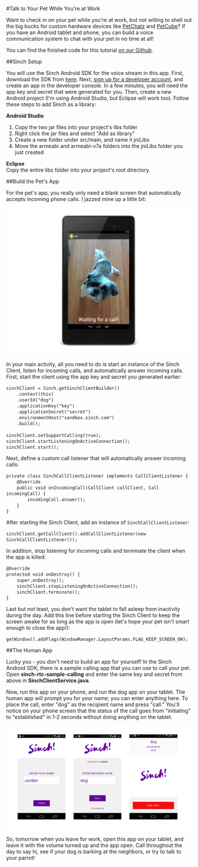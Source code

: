 #Talk to Your Pet While You're at Work

Want to check in on your pet while you're at work, but not willing to shell out the big bucks for custom hardware devices like [PetChatz](http://www.petchatz.com/) and [PetCube](https://petcube.com/)? If you have an Android tablet and phone, you can build a voice communication system to chat with your pet in no time at all!

You can find the finished code for this tutorial [on our Github](https://github.com/sinch/pet-monitor/).

##Sinch Setup

You will use the Sinch Android SDK for the voice stream in this app. First, download the SDK from [here](http://www.sinch.com/downloads). Next, [sign up for a developer account](http://www.sinch.com/dashboard/#/signup), and create an app in the developer console. In a few minutes, you will need the app key and secret that were generated for you. Then, create a new Android project (I'm using Android Studio, but Eclipse will work too). Follow these steps to add Sinch as a library:

**Android Studio**    
1. Copy the two jar files into your project's libs folder    
2. Right click the jar files and select "Add as library"    
3. Create a new folder under src/main, and name it jniLibs    
4. Move the armeabi and armeabi-v7a folders into the jniLibs folder you just created    

**Eclipse**    
Copy the entire libs folder into your project's root directory.

##Build the Pet's App

For the pet's app, you really only need a blank screen that automatically accepts incoming phone calls. I jazzed mine up a little bit:

![Dog App](images/dog-app.png)

In your main activity, all you need to do is start an instance of the Sinch Client, listen for incoming calls, and automatically answer incoming calls. First, start the client using the app key and secret you generated earlier:

    sinchClient = Sinch.getSinchClientBuilder()
        .context(this)
        .userId("dog")
        .applicationKey("key")
        .applicationSecret("secret")
        .environmentHost("sandbox.sinch.com")
        .build();

    sinchClient.setSupportCalling(true);
    sinchClient.startListeningOnActiveConnection();
    sinchClient.start();
    
Next, define a custom call listener that will automatically answer incoming calls:

    private class SinchCallClientListener implements CallClientListener {
        @Override
        public void onIncomingCall(CallClient callClient, Call incomingCall) {
            incomingCall.answer();
        }
    }
    
After starting the Sinch Client, add an instance of `SinchCallClientListener`:

    sinchClient.getCallClient().addCallClientListener(new SinchCallClientListener());

In addition, stop listening for incoming calls and terminate the client when the app is killed:

    @Override
    protected void onDestroy() {
        super.onDestroy();
        sinchClient.stopListeningOnActiveConnection();
        sinchClient.terminate();
    }
    
Last but not least, you don't want the tablet to fall asleep from inactivity during the day. Add this line before starting the Sinch Client to keep the screen awake for as long as the app is open (let's hope your pet isn't smart enough to close the app!):

    getWindow().addFlags(WindowManager.LayoutParams.FLAG_KEEP_SCREEN_ON);
    
##The Human App

Lucky you - you don't need to build an app for yourself! In the Sinch Android SDK, there is a sample calling app that you can use to call your pet. Open **sinch-rtc-sample-calling** and enter the same key and secret from above in **SinchClientService.java**.

Now, run this app on your phone, and run the dog app on your tablet. The human app will prompt you for your name; you can enter anything here. To place the call, enter "dog" as the recipient name and press "call." You'll notice on your phone screen that the status of the call goes from "initiating" to "established" in 1-2 seconds without doing anything on the tablet.

![Image of Human App](images/human-app.png)

So, tomorrow when you leave for work, open this app on your tablet, and leave it with the volume turned up and the app open. Call throughout the day to say hi, see if your dog is barking at the neighbors, or try to talk to your parrot!
